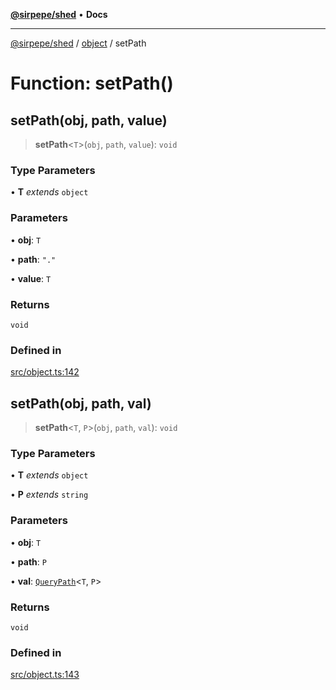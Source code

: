 [**@sirpepe/shed**](../../README.md) • **Docs**

***

[@sirpepe/shed](../../README.md) / [object](../README.md) / setPath

# Function: setPath()

## setPath(obj, path, value)

> **setPath**\<`T`\>(`obj`, `path`, `value`): `void`

### Type Parameters

• **T** *extends* `object`

### Parameters

• **obj**: `T`

• **path**: `"."`

• **value**: `T`

### Returns

`void`

### Defined in

[src/object.ts:142](https://github.com/SirPepe/shed/blob/36009fde0fee9ee53321ca81309876bbb49851e3/src/object.ts#L142)

## setPath(obj, path, val)

> **setPath**\<`T`, `P`\>(`obj`, `path`, `val`): `void`

### Type Parameters

• **T** *extends* `object`

• **P** *extends* `string`

### Parameters

• **obj**: `T`

• **path**: `P`

• **val**: [`QueryPath`](../../types/type-aliases/QueryPath.md)\<`T`, `P`\>

### Returns

`void`

### Defined in

[src/object.ts:143](https://github.com/SirPepe/shed/blob/36009fde0fee9ee53321ca81309876bbb49851e3/src/object.ts#L143)
